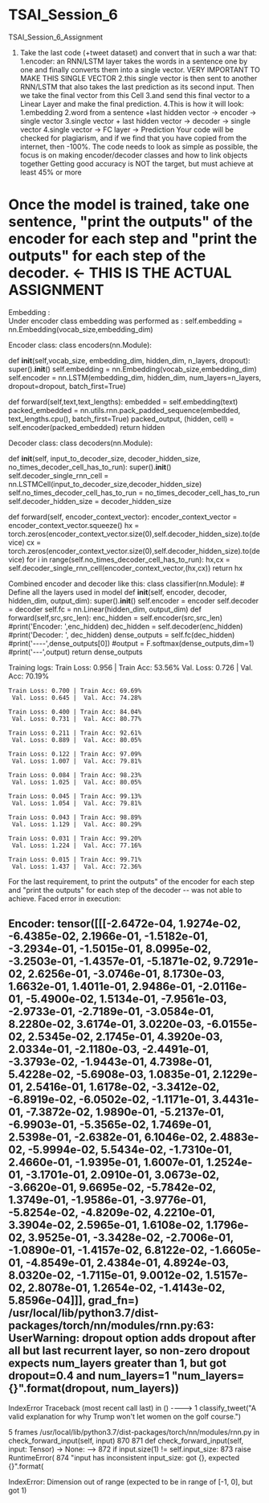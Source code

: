 # TSAI_Session_6
TSAI_Session_6_Assignment

1. Take the last code  (+tweet dataset) and convert that in such a war that:
     1.encoder: an RNN/LSTM layer takes the words in a sentence one by one and finally converts them into a single vector. VERY IMPORTANT TO MAKE THIS SINGLE VECTOR
     2.this single vector is then sent to another RNN/LSTM that also takes the last prediction as its second input. Then we take the final vector from this Cell
     3.and send this final vector to a Linear Layer and make the final prediction. 
     4.This is how it will look:
        1.embedding
        2.word from a sentence +last hidden vector -> encoder -> single vector
        3.single vector + last hidden vector -> decoder -> single vector
        4.single vector -> FC layer -> Prediction
Your code will be checked for plagiarism, and if we find that you have copied from the internet, then -100%. 
The code needs to look as simple as possible, the focus is on making encoder/decoder classes and how to link objects together
Getting good accuracy is NOT the target, but must achieve at least 45% or more

Once the model is trained, take one sentence, "print the outputs" of the encoder for each step and "print the outputs" for each step of the decoder. ← THIS IS THE ACTUAL ASSIGNMENT
========================================================================================================================================================================
Embedding :  
     Under encoder class embedding was performed as :
     self.embedding = nn.Embedding(vocab_size,embedding_dim)
     
Encoder class: 
class encoders(nn.Module):

  def __init__(self,vocab_size, embedding_dim, hidden_dim, n_layers, dropout):
    super().__init__()
    self.embedding = nn.Embedding(vocab_size,embedding_dim)
    self.encoder = nn.LSTM(embedding_dim, 
                           hidden_dim, 
                           num_layers=n_layers, 
                           dropout=dropout,
                           batch_first=True)
    
  def forward(self,text,text_lengths):
    embedded = self.embedding(text)
    packed_embedded = nn.utils.rnn.pack_padded_sequence(embedded, text_lengths.cpu(), batch_first=True)
    packed_output, (hidden, cell) = self.encoder(packed_embedded)
    return hidden
    
Decoder class:
class decoders(nn.Module):

  def __init__(self, input_to_decoder_size, decoder_hidden_size, no_times_decoder_cell_has_to_run):
    super().__init__()
    self.decoder_single_rnn_cell = nn.LSTMCell(input_to_decoder_size,decoder_hidden_size)
    self.no_times_decoder_cell_has_to_run = no_times_decoder_cell_has_to_run
    self.decoder_hidden_size = decoder_hidden_size

  def forward(self, encoder_context_vector):
    encoder_context_vector = encoder_context_vector.squeeze()
    hx = torch.zeros(encoder_context_vector.size(0),self.decoder_hidden_size).to(device)
    cx = torch.zeros(encoder_context_vector.size(0),self.decoder_hidden_size).to(device)
    for i in range(self.no_times_decoder_cell_has_to_run):
      hx,cx = self.decoder_single_rnn_cell(encoder_context_vector,(hx,cx))
    return hx
    
 Combined encoder and decoder like this:
 class classifier(nn.Module):
    # Define all the layers used in model
    def __init__(self, encoder, decoder, hidden_dim, output_dim): 
      super().__init__()
      self.encoder = encoder
      self.decoder = decoder
      self.fc = nn.Linear(hidden_dim, output_dim)
    def forward(self,src,src_len):
      enc_hidden = self.encoder(src,src_len)
      #print('Encoder: ',enc_hidden)
      dec_hidden = self.decoder(enc_hidden)
      #print('Decoder: ', dec_hidden)
      dense_outputs = self.fc(dec_hidden)
      #print('----',dense_outputs[0])
      #output = F.softmax(dense_outputs,dim=1)
      #print('---',output)
      return dense_outputs
  
Training logs:
	Train Loss: 0.956 | Train Acc: 53.56%
	 Val. Loss: 0.726 |  Val. Acc: 70.19% 

	Train Loss: 0.700 | Train Acc: 69.69%
	 Val. Loss: 0.645 |  Val. Acc: 74.28% 

	Train Loss: 0.400 | Train Acc: 84.04%
	 Val. Loss: 0.731 |  Val. Acc: 80.77% 

	Train Loss: 0.211 | Train Acc: 92.61%
	 Val. Loss: 0.889 |  Val. Acc: 80.05% 

	Train Loss: 0.122 | Train Acc: 97.09%
	 Val. Loss: 1.007 |  Val. Acc: 79.81% 

	Train Loss: 0.084 | Train Acc: 98.23%
	 Val. Loss: 1.025 |  Val. Acc: 80.05% 

	Train Loss: 0.045 | Train Acc: 99.13%
	 Val. Loss: 1.054 |  Val. Acc: 79.81% 

	Train Loss: 0.043 | Train Acc: 98.89%
	 Val. Loss: 1.129 |  Val. Acc: 80.29% 

	Train Loss: 0.031 | Train Acc: 99.20%
	 Val. Loss: 1.224 |  Val. Acc: 77.16% 

	Train Loss: 0.015 | Train Acc: 99.71%
	 Val. Loss: 1.437 |  Val. Acc: 72.36% 
   
For the last requirement, to print the outputs" of the encoder for each step and "print the outputs" for each step of the decoder
-- was not able to achieve.
Faced error in execution:

Encoder:  tensor([[[-2.6472e-04,  1.9274e-02, -6.4385e-02,  2.1966e-01, -1.5182e-01,
          -3.2934e-01, -1.5015e-01,  8.0995e-02, -3.2503e-01, -1.4357e-01,
          -5.1871e-02,  9.7291e-02,  2.6256e-01, -3.0746e-01,  8.1730e-03,
           1.6632e-01,  1.4011e-01,  2.9486e-01, -2.0116e-01, -5.4900e-02,
           1.5134e-01, -7.9561e-03, -2.9733e-01, -2.7189e-01, -3.0584e-01,
           8.2280e-02,  3.6174e-01,  3.0220e-03, -6.0155e-02,  2.5345e-02,
           2.1745e-01,  4.3920e-03,  2.0334e-01, -2.1180e-03, -2.4491e-01,
          -3.3793e-02, -1.9443e-01,  4.7398e-01,  5.4228e-02, -5.6908e-03,
           1.0835e-01,  2.1229e-01,  2.5416e-01,  1.6178e-02, -3.3412e-02,
          -6.8919e-02, -6.0502e-02, -1.1171e-01,  3.4431e-01, -7.3872e-02,
           1.9890e-01, -5.2137e-01, -6.9903e-01, -5.3565e-02,  1.7469e-01,
           2.5398e-01, -2.6382e-01,  6.1046e-02,  2.4883e-02, -5.9994e-02,
           5.5434e-02, -1.7310e-01,  2.4660e-01, -1.9395e-01,  1.6007e-01,
           1.2524e-01, -3.1701e-01,  2.0910e-01,  3.0673e-02, -3.6620e-01,
           9.6695e-02, -5.7842e-02,  1.3749e-01, -1.9586e-01, -3.9776e-01,
          -5.8254e-02, -4.8209e-02,  4.2210e-01,  3.3904e-02,  2.5965e-01,
           1.6108e-02,  1.1796e-02,  3.9525e-01, -3.3428e-02, -2.7006e-01,
          -1.0890e-01, -1.4157e-02,  6.8122e-02, -1.6605e-01, -4.8549e-01,
           2.4384e-01,  4.8924e-03,  8.0320e-02, -1.7115e-01,  9.0012e-02,
           1.5157e-02,  2.8078e-01,  1.2654e-02, -1.4143e-02,  5.8596e-04]]],
       grad_fn=<StackBackward>)
/usr/local/lib/python3.7/dist-packages/torch/nn/modules/rnn.py:63: UserWarning: dropout option adds dropout after all but last recurrent layer, so non-zero dropout expects num_layers greater than 1, but got dropout=0.4 and num_layers=1
  "num_layers={}".format(dropout, num_layers))
---------------------------------------------------------------------------
IndexError                                Traceback (most recent call last)
<ipython-input-60-25fe155197a0> in <module>()
----> 1 classify_tweet("A valid explanation for why Trump won't let women on the golf course.")

5 frames
/usr/local/lib/python3.7/dist-packages/torch/nn/modules/rnn.py in check_forward_input(self, input)
    870 
    871     def check_forward_input(self, input: Tensor) -> None:
--> 872         if input.size(1) != self.input_size:
    873             raise RuntimeError(
    874                 "input has inconsistent input_size: got {}, expected {}".format(

IndexError: Dimension out of range (expected to be in range of [-1, 0], but got 1)
